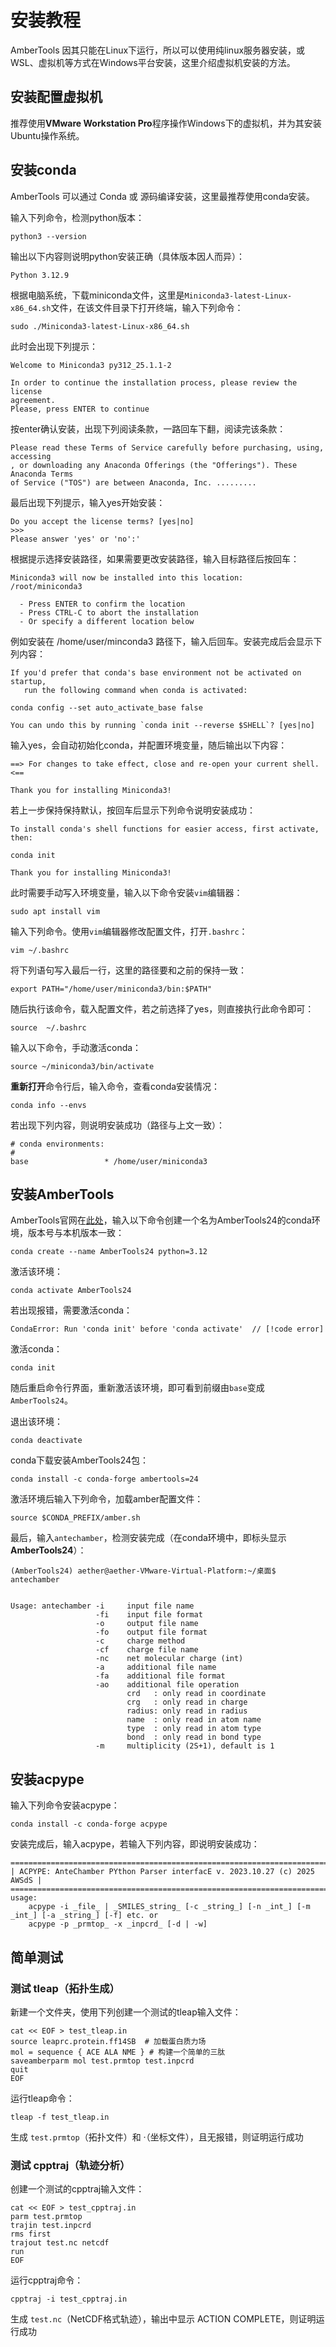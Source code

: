 # 安装教程

AmberTools 因其只能在Linux下运行，所以可以使用纯linux服务器安装，或WSL、虚拟机等方式在Windows平台安装，这里介绍虚拟机安装的方法。

## 安装配置虚拟机
推荐使用**VMware Workstation Pro**程序操作Windows下的虚拟机，并为其安装Ubuntu操作系统。

## 安装conda
AmberTools 可以通过 Conda 或 源码编译安装，这里最推荐使用conda安装。

输入下列命令，检测python版本：
```
python3 --version
```
输出以下内容则说明python安装正确（具体版本因人而异）：
```
Python 3.12.9
```

根据电脑系统，下载miniconda文件，这里是`Miniconda3-latest-Linux-x86_64.sh`文件，在该文件目录下打开终端，输入下列命令：
```
sudo ./Miniconda3-latest-Linux-x86_64.sh
```
此时会出现下列提示：
```
Welcome to Miniconda3 py312_25.1.1-2

In order to continue the installation process, please review the license
agreement.
Please, press ENTER to continue
```
按enter确认安装，出现下列阅读条款，一路回车下翻，阅读完该条款：
```
Please read these Terms of Service carefully before purchasing, using, accessing
, or downloading any Anaconda Offerings (the "Offerings"). These Anaconda Terms 
of Service ("TOS") are between Anaconda, Inc. .........
```

最后出现下列提示，输入yes开始安装：
```
Do you accept the license terms? [yes|no]
>>> 
Please answer 'yes' or 'no':'
```
根据提示选择安装路径，如果需要更改安装路径，输入目标路径后按回车：
```
Miniconda3 will now be installed into this location:
/root/miniconda3

  - Press ENTER to confirm the location
  - Press CTRL-C to abort the installation
  - Or specify a different location below
```
例如安装在 /home/user/minconda3 路径下，输入后回车。安装完成后会显示下列内容：
```
If you'd prefer that conda's base environment not be activated on startup,
   run the following command when conda is activated:

conda config --set auto_activate_base false

You can undo this by running `conda init --reverse $SHELL`? [yes|no]
```
输入yes，会自动初始化conda，并配置环境变量，随后输出以下内容：

```
==> For changes to take effect, close and re-open your current shell. <==

Thank you for installing Miniconda3!
```

若上一步保持保持默认，按回车后显示下列命令说明安装成功：
```
To install conda's shell functions for easier access, first activate, then:

conda init

Thank you for installing Miniconda3!
```

此时需要手动写入环境变量，输入以下命令安装`vim`编辑器：

```
sudo apt install vim
```

输入下列命令。使用`vim`编辑器修改配置文件，打开`.bashrc`：
```
vim ~/.bashrc
```
将下列语句写入最后一行，这里的路径要和之前的保持一致：
```
export PATH="/home/user/miniconda3/bin:$PATH"
```
随后执行该命令，载入配置文件，若之前选择了yes，则直接执行此命令即可：

```
source  ~/.bashrc
```
输入以下命令，手动激活conda：
```
source ~/miniconda3/bin/activate
```
**重新打开**命令行后，输入命令，查看conda安装情况：
```
conda info --envs
```
若出现下列内容，则说明安装成功（路径与上文一致）：
```
# conda environments:
#
base                 * /home/user/miniconda3
```
## 安装AmberTools

AmberTools官网在[此处](https://ambermd.org/GetAmber.php#ambertools)，输入以下命令创建一个名为AmberTools24的conda环境，版本号与本机版本一致：
```
conda create --name AmberTools24 python=3.12
```
激活该环境：
```
conda activate AmberTools24
```
若出现报错，需要激活conda：
```
CondaError: Run 'conda init' before 'conda activate'  // [!code error]
```
激活conda：
```
conda init
```
随后重启命令行界面，重新激活该环境，即可看到前缀由`base`变成`AmberTools24`。

退出该环境：
```
conda deactivate
```
conda下载安装AmberTools24包：
```
conda install -c conda-forge ambertools=24
```
激活环境后输入下列命令，加载amber配置文件：
```
source $CONDA_PREFIX/amber.sh
```
最后，输入`antechamber`，检测安装完成（在conda环境中，即标头显示**AmberTools24**）：

```
(AmberTools24) aether@aether-VMware-Virtual-Platform:~/桌面$ antechamber


Usage: antechamber -i     input file name
                   -fi    input file format
                   -o     output file name
                   -fo    output file format
                   -c     charge method
                   -cf    charge file name
                   -nc    net molecular charge (int)
                   -a     additional file name
                   -fa    additional file format
                   -ao    additional file operation
                          crd   : only read in coordinate
                          crg   : only read in charge
                          radius: only read in radius
                          name  : only read in atom name
                          type  : only read in atom type
                          bond  : only read in bond type 
                   -m     multiplicity (2S+1), default is 1
```

## 安装acpype

输入下列命令安装acpype：
```
conda install -c conda-forge acpype
```

安装完成后，输入acpype，若输入下列内容，即说明安装成功：
```
============================================================================    
| ACPYPE: AnteChamber PYthon Parser interfacE v. 2023.10.27 (c) 2025 AWSdS |    
============================================================================    
usage:                                                                          
    acpype -i _file_ | _SMILES_string_ [-c _string_] [-n _int_] [-m _int_] [-a _string_] [-f] etc. or                                                           
    acpype -p _prmtop_ -x _inpcrd_ [-d | -w]                                    
```                                   

## 简单测试

###  测试 tleap（拓扑生成）

新建一个文件夹，使用下列创建一个测试的tleap输入文件：
```
cat << EOF > test_tleap.in
source leaprc.protein.ff14SB  # 加载蛋白质力场
mol = sequence { ACE ALA NME } # 构建一个简单的三肽
saveamberparm mol test.prmtop test.inpcrd
quit
EOF
```
运行tleap命令：
```
tleap -f test_tleap.in
```
生成 `test.prmtop`（拓扑文件）和 ·（坐标文件），且无报错，则证明运行成功

### 测试 cpptraj（轨迹分析）

创建一个测试的cpptraj输入文件：
```
cat << EOF > test_cpptraj.in
parm test.prmtop
trajin test.inpcrd
rms first
trajout test.nc netcdf
run
EOF
```
运行cpptraj命令：
```
cpptraj -i test_cpptraj.in
```

生成 `test.nc`（NetCDF格式轨迹），输出中显示 ACTION COMPLETE，则证明运行成功
